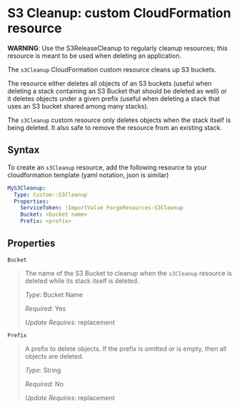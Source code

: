 # S3 Cleanup: custom CloudFormation resource

**WARNING**: Use the S3ReleaseCleanup to regularly cleanup resources; this resource is meant
to be used when deleting an application.

The `s3Cleanup` CloudFormation custom resource cleans up S3 buckets.

The resource either deletes all objects of an S3 buckets (useful when deleting a stack containing an S3
Bucket that should be deleted as well) or it deletes objects under a given prefix (useful when deleting
a stack that uses an S3 bucket shared among many stacks).

The `s3Cleanup` custom resource only deletes objects
when the stack itself is being deleted. It also safe to remove the resource from an existing stack.

## Syntax

To create an `s3Cleanup` resource, add the following resource to your cloudformation
template (yaml notation, json is similar)

```yaml
MyS3Cleanup:
  Type: Custom::S3Cleanup
  Properties:
    ServiceToken: !ImportValue ForgeResources-S3Cleanup
    Bucket: <bucket name>
    Prefix: <prefix>
```

## Properties

`Bucket`

> The name of the S3 Bucket to cleanup when the `s3Cleanup` resource is deleted while its stack
> itself is deleted.
>
> _Type_: Bucket Name
>
> _Required_: Yes
>
> _Update Requires_: replacement

`Prefix`

> A prefix to delete objects. If the prefix is omitted or is empty, then all objects are deleted.
>
> _Type_: String
>
> _Required_: No
>
> _Update Requires_: replacement